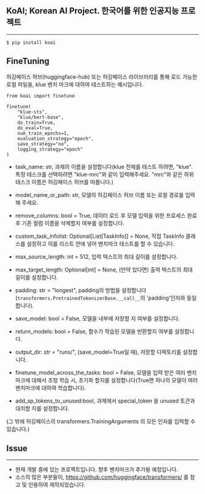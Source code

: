 ## KoAI; Korean AI Project. 한국어를 위한 인공지능 프로젝트

---

```
$ pip install koai
```


## FineTuning

허깅페이스 허브(huggingface-hub) 또는 허깅페이스 라이브러리를 통해 로드 가능한 로컬 파일을, klue 벤치 마크에 대하여 테스트하는 예시입니다.

```
from koai import finetune

finetune(
    "klue-sts", 
    "klue/bert-base", 
    do_train=True, 
    do_eval=True, 
    num_train_epochs=1, 
    evaluation_strategy="epoch",
    save_strategy="no",
    logging_strategy="epoch"
)
```
- task_name: str, 과제의 이름을 설정합니다(klue 전체를 테스트 하려면, "klue". 특정 테스크를 선택하려면 "klue-mrc"와 같이 입력해주세요. "mrc"와 같은 하위 테스크 이름은 허깅페이스 허브를 따릅니다.)

- model_name_or_path: str, 모델의 허깅페이스 허브 이름 또는 로컬 경로를 입력해 주세요.

- remove_columns: bool = True, 데이터 로드 후 모델 입력을 위한 프로세스 완료 후 기존 컬럼 이름을 삭제할지 여부를 설정합니다.

- custom_task_infolist: Optional[List[TaskInfo]] = None, 직접 TaskInfo 클래스를 설정하고 이를 리스트 안에 넣어 벤치마크 테스트를 할 수 있습니다.

- max_source_length: int = 512, 입력 텍스트의 최대 길이를 설정합니다.

- max_target_length: Optional[int] = None, (만약 있다면) 출력 텍스트의 최대 길이를 설정합니다.

- padding: str = "longest", padding의 방법을 설정합니다(`transformers.PretrainedTokenizerBase.__call__`의 'padding'인자와 동일합니다).

- save_model: bool = False, 모델을 내부에 저장할 지 여부를 설정합니다.

- return_models: bool = False, 함수가 학습된 모델을 반환할지 여부를 설정합니다.

- output_dir: str = "runs/", (save_model=True일 때), 저장할 디렉토리를 설정합니다.

- finetune_model_across_the_tasks: bool = False, 모델을 입력 받은 여러 벤치마크에 대해서 조정 학습 시, 초기화 할지를 설정합니다(True면 하나의 모델이 여러 벤치마크에 대하여 학습합니다).

- add_sp_tokens_to_unused:bool, 과제에서 special_token 을 unused 토큰과 대치할 지를 설정합니다.

(그 밖에 허깅페이스의 transformers.TrainingArguments 의 모든 인자를 입력할 수 있습니다.)


## Issue

---

-  현재 개발 중에 있는 프로젝트입니다. 향후 벤치마크가 추가될 예정입니다.
-  소스의 많은 부분들이, https://github.com/huggingface/transformers/ 를 참고 및 인용하여 제작되었습니다.
